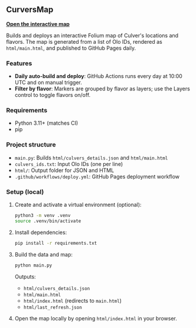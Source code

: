 ## CurversMap

[**Open the interactive map**](https://eliotools.github.io/CurversMap/main.html)


Builds and deploys an interactive Folium map of Culver's locations and flavors. The map is generated from a list of Olo IDs, rendered as `html/main.html`, and published to GitHub Pages daily.

### Features

- **Daily auto-build and deploy**: GitHub Actions runs every day at 10:00 UTC and on manual trigger.
- **Filter by flavor**: Markers are grouped by flavor as layers; use the Layers control to toggle flavors on/off.

### Requirements

- Python 3.11+ (matches CI)
- pip

### Project structure

- `main.py`: Builds `html/culvers_details.json` and `html/main.html`
- `culvers_ids.txt`: Input Olo IDs (one per line)
- `html/`: Output folder for JSON and HTML
- `.github/workflows/deploy.yml`: GitHub Pages deployment workflow

### Setup (local)

1. Create and activate a virtual environment (optional):
   ```bash
   python3 -m venv .venv
   source .venv/bin/activate
   ```
2. Install dependencies:
   ```bash
   pip install -r requirements.txt
   ```
3. Build the data and map:

   ```bash
   python main.py
   ```

   Outputs:

   - `html/culvers_details.json`
   - `html/main.html`
   - `html/index.html` (redirects to `main.html`)
   - `html/last_refresh.json`

4. Open the map locally by opening `html/index.html` in your browser.
